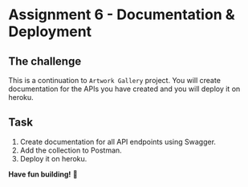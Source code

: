 # Assignment 6 - Documentation & Deployment

## The challenge

This is a continuation to `Artwork Gallery` project. You will create documentation for the APIs you have created and you will deploy it on heroku.

## Task

1. Create documentation for all API endpoints using Swagger.
2. Add the collection to Postman.
3. Deploy it on heroku.

**Have fun building!** 🚀
